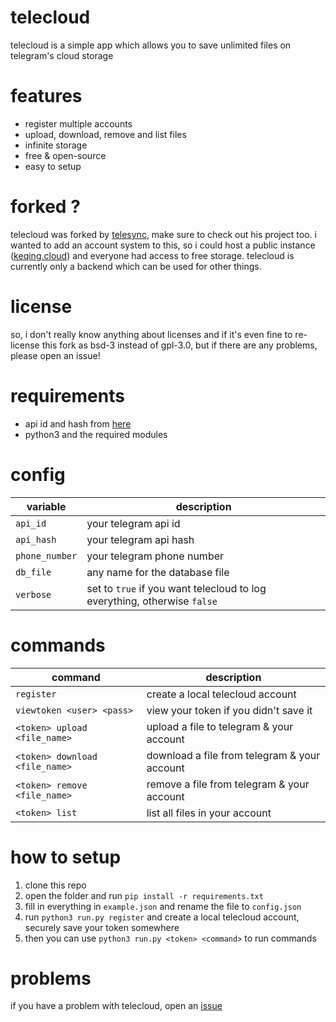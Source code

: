# telecloud
telecloud is a simple app which allows you to save unlimited files on telegram's cloud storage

# features
- register multiple accounts
- upload, download, remove and list files
- infinite storage
- free & open-source
- easy to setup

# forked ?
telecloud was forked by [telesync](https://github.com/FujiwaraChoki/TeleSync), make sure to check out his project too.
i wanted to add an account system to this, so i could host a public instance ([keqing.cloud](https://keqing.cloud/)) and everyone had access to free storage.
telecloud is currently only a backend which can be used for other things.

# license
so, i don't really know anything about licenses and if it's even fine to re-license this fork as bsd-3 instead of gpl-3.0, but if there are any problems, please open an issue!

# requirements
- api id and hash from [here](https://my.telegram.org/apps)
- python3 and the required modules

# config
| variable       | description                                                              |
| -------------- | ------------------------------------------------------------------------ |
| `api_id`       | your telegram api id                                                     |
| `api_hash`     | your telegram api hash                                                   |
| `phone_number` | your telegram phone number                                               |
| `db_file`      | any name for the database file                                           |
| `verbose`      | set to `true` if you want telecloud to log everything, otherwise `false` |

# commands
| command                        | description                                  |
| ------------------------------ | -------------------------------------------- |
| `register`                     | create a local telecloud account             |
| `viewtoken <user> <pass>`      | view your token if you didn't save it        |
| `<token> upload <file_name>`   | upload a file to telegram & your account     |
| `<token> download <file_name>` | download a file from telegram & your account |
| `<token> remove <file_name>`   | remove a file from telegram & your account   |
| `<token> list`                 | list all files in your account               |

# how to setup
1. clone this repo
2. open the folder and run ```pip install -r requirements.txt```
3. fill in everything in ```example.json``` and rename the file to ```config.json```
4. run ```python3 run.py register``` and create a local telecloud account, securely save your token somewhere
5. then you can use ```python3 run.py <token> <command>``` to run commands

# problems
if you have a problem with telecloud, open an [issue](https://github.com/v1peeer/telecloud/issues)
